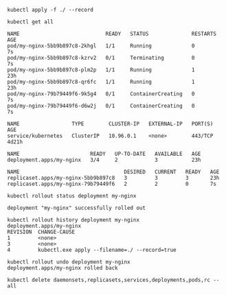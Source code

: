 ``` kubectl apply -f ./ --record ```
```
kubectl get all
```

```
NAME                            READY   STATUS              RESTARTS   
AGE
pod/my-nginx-5bb9b897c8-2khgl   1/1     Running             0          
7s
pod/my-nginx-5bb9b897c8-kzrv2   0/1     Terminating         0          
7s
pod/my-nginx-5bb9b897c8-plm2p   1/1     Running             1          
23h
pod/my-nginx-5bb9b897c8-qr6fc   1/1     Running             1          
23h
pod/my-nginx-79b79449f6-9k5g4   0/1     ContainerCreating   0          
7s
pod/my-nginx-79b79449f6-d6w2j   0/1     ContainerCreating   0          
7s

NAME                 TYPE        CLUSTER-IP   EXTERNAL-IP   PORT(S)   
AGE
service/kubernetes   ClusterIP   10.96.0.1    <none>        443/TCP   
4d21h

NAME                       READY   UP-TO-DATE   AVAILABLE   AGE
deployment.apps/my-nginx   3/4     2            3           23h

NAME                                  DESIRED   CURRENT   READY   AGE
replicaset.apps/my-nginx-5bb9b897c8   3         3         3       23h
replicaset.apps/my-nginx-79b79449f6   2         2         0       7s
```

```
kubectl rollout status deployment my-nginx
```

```
deployment "my-nginx" successfully rolled out
```

```
kubectl rollout history deployment my-nginx
deployment.apps/my-nginx
REVISION  CHANGE-CAUSE
1         <none>
3         <none>
4         kubectl.exe apply --filename=./ --record=true
```


```
kubectl rollout undo deployment my-nginx
deployment.apps/my-nginx rolled back
```

```
kubectl delete daemonsets,replicasets,services,deployments,pods,rc --all
```
